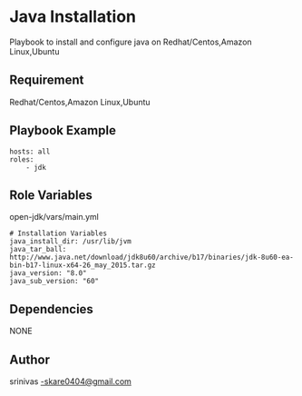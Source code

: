 Java Installation
============

Playbook to install and configure java on Redhat/Centos,Amazon Linux,Ubuntu

Requirement
-----------

Redhat/Centos,Amazon Linux,Ubuntu

Playbook Example
---------------
```
hosts: all
roles:
    - jdk
```

Role Variables
--------------
open-jdk/vars/main.yml
```
# Installation Variables
java_install_dir: /usr/lib/jvm
java_tar_ball: http://www.java.net/download/jdk8u60/archive/b17/binaries/jdk-8u60-ea-bin-b17-linux-x64-26_may_2015.tar.gz
java_version: "8.0"
java_sub_version: "60"
```
Dependencies
------------
 NONE
 
Author
-----
srinivas -skare0404@gmail.com